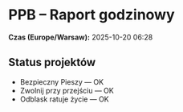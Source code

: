 # PPB – Raport godzinowy
**Czas (Europe/Warsaw):** 2025-10-20 06:28

## Status projektów
- Bezpieczny Pieszy — OK
- Zwolnij przy przejściu — OK
- Odblask ratuje życie — OK


